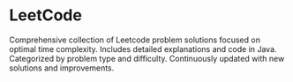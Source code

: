 # LeetCode
Comprehensive collection of Leetcode problem solutions focused on optimal time complexity. Includes detailed explanations and code in Java. Categorized by problem type and difficulty. Continuously updated with new solutions and improvements.

